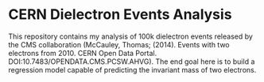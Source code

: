 # CERN Dielectron Events Analysis

This repository contains my analysis of 100k dielectron events released by the CMS collaboration (McCauley, Thomas; (2014). Events with two electrons from 2010. CERN Open Data Portal. DOI:10.7483/OPENDATA.CMS.PCSW.AHVG). The end goal here is to build a regression model capable of predicting the invariant mass of two electrons.
